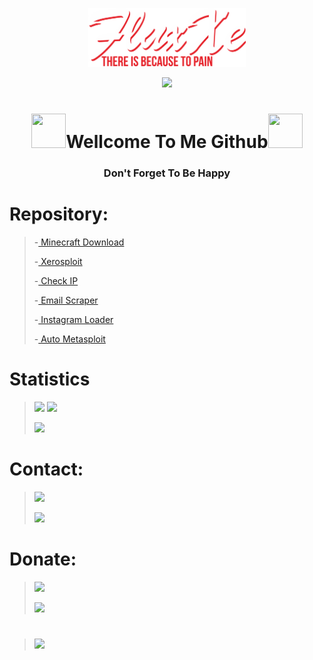 <p align="center"><a href="https://github.com/FluxXe1"><img width="50%" alt="WELLCOME TO ME GITHUB. FluxXe There Is Because To Pain" src="./luxxe.png" /></a></p>
  
<p align="center">
<!--   <a href="https://github.com/DenverCoder1/readme-typing-svg"> -->
    <img src="https://readme-typing-svg.herokuapp.com?color=E22FE4&width=380&height=45&lines=FluxXe+There+Is+Because+To+Pain.;Coffe+Lovers;Lack+Of+Sleep+Many+Dreams.&center=true"></a>
    
<h1 align="center"><img src="https://github.com/mitul3737/mitul3737/blob/main/Wave.gif" height="55px" width="55px">Wellcome To Me Github<img src="https://github.com/mitul3737/mitul3737/blob/main/Wave.gif" height="55px" width="55px"></h1>
<h3 align="center">Don't Forget To Be Happy</h3>

# Repository:

> -<a href="https://github.com/FluxXe1/Minecraft"> Minecraft Download </a>
>
> -<a href="https://github.com/FluxXe1/xerosploit"> Xerosploit </a>
> 
> -<a href="https://github.com/FluxXe1/checkIP"> Check IP </a>
> 
> -<a href="https://github.com/FluxXe1/email-scraper"> Email Scraper </a>
>
> -<a href="https://github.com/FluxXe1/instaloader"> Instagram Loader </a>
>
> -<a href="https://github.com/FluxXe1/msf-exploit"> Auto Metasploit </a>


# Statistics

> [![](https://github-readme-stats.vercel.app/api/top-langs/?username=FluxXe1&theme=blue-green)](https://github.com/FluxXe1)
> [![](https://github-readme-stats.vercel.app/api?username=FluxXe1&theme=blue-green)](https://github.com/FluxXe1)
> 
> [![](https://github-readme-streak-stats.herokuapp.com/?user=FluxXe1&theme=blue-green)](https://github.com/FluxXe1)
> 


# Contact:

> [![](https://img.shields.io/badge/GitHub-100000?style=for-the-badge&logo=github&logoColor=white)](https://github.com/FluxXe1)
> 
> [![](https://img.shields.io/badge/Twitter-1DA1F2?style=for-the-badge&logo=twitter&logoColor=white)](https://mobile.twitter.com/fluxxe3)



# Donate:
> [![](https://img.shields.io/badge/Bitcoin-000000?style=for-the-badge&logo=bitcoin&logoColor=white)](https://github.com/FluxXe1)
>
> [![](https://img.shields.io/badge/PayPal-00457C?style=for-the-badge&logo=paypal&logoColor=white)](https://github.com/FluxXe1)


# 
> ![](https://readme-typing-svg.herokuapp.com?lines=Give+Me+Star+🌟🌟🌟🌟🌟🌟🌟)


